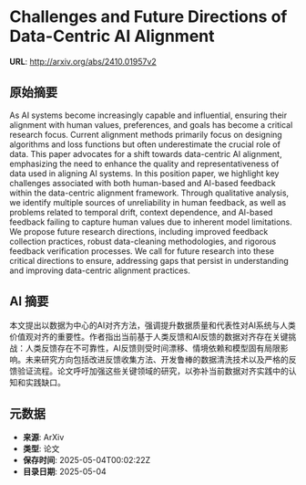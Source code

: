 # Challenges and Future Directions of Data-Centric AI Alignment

**URL**: http://arxiv.org/abs/2410.01957v2

## 原始摘要

As AI systems become increasingly capable and influential, ensuring their
alignment with human values, preferences, and goals has become a critical
research focus. Current alignment methods primarily focus on designing
algorithms and loss functions but often underestimate the crucial role of data.
This paper advocates for a shift towards data-centric AI alignment, emphasizing
the need to enhance the quality and representativeness of data used in aligning
AI systems. In this position paper, we highlight key challenges associated with
both human-based and AI-based feedback within the data-centric alignment
framework. Through qualitative analysis, we identify multiple sources of
unreliability in human feedback, as well as problems related to temporal drift,
context dependence, and AI-based feedback failing to capture human values due
to inherent model limitations. We propose future research directions, including
improved feedback collection practices, robust data-cleaning methodologies, and
rigorous feedback verification processes. We call for future research into
these critical directions to ensure, addressing gaps that persist in
understanding and improving data-centric alignment practices.


## AI 摘要

本文提出以数据为中心的AI对齐方法，强调提升数据质量和代表性对AI系统与人类价值观对齐的重要性。作者指出当前基于人类反馈和AI反馈的数据对齐存在关键挑战：人类反馈存在不可靠性，AI反馈则受时间漂移、情境依赖和模型固有局限影响。未来研究方向包括改进反馈收集方法、开发鲁棒的数据清洗技术以及严格的反馈验证流程。论文呼吁加强这些关键领域的研究，以弥补当前数据对齐实践中的认知和实践缺口。

## 元数据

- **来源**: ArXiv
- **类型**: 论文
- **保存时间**: 2025-05-04T00:02:22Z
- **目录日期**: 2025-05-04
